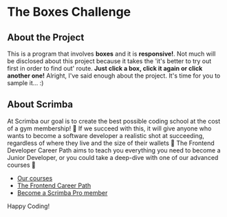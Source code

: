 # The Boxes Challenge

## About the Project

This is a program that involves <b>boxes</b> and it is <b>responsive!</b>. Not much will be disclosed about this project because it takes the 'it's better to try out first in order to find out' route. <b>Just click a box, click it again or click another one!</b> Alright, I've said enough about the project. It's time for you to sample it...  :) 

## About Scrimba

At Scrimba our goal is to create the best possible coding school at the cost of a gym membership! 💜
If we succeed with this, it will give anyone who wants to become a software developer a realistic shot at succeeding, regardless of where they live and the size of their wallets 🎉
The Frontend Developer Career Path aims to teach you everything you need to become a Junior Developer, or you could take a deep-dive with one of our advanced courses 🚀

- [Our courses](https://scrimba.com/allcourses)
- [The Frontend Career Path](https://scrimba.com/learn/frontend)
- [Become a Scrimba Pro member](https://scrimba.com/pricing)

Happy Coding!
